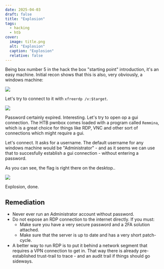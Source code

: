 ```yaml
---
date: 2025-04-03
draft: false
title: "Explosion"
tags:
  - hacking
  - htb
cover:
  image: title.png
  alt: "Explosion"
  caption: "Explosion"
  relative: false
---
```


Being box number 5 in the hack the box "starting point" introduction, it's an easy machine. Initial recon shows that this is also, very obviously, a windows machine:

![](explosion-1.png)

Let's try to connect to it with `xfreerdp /v:$target`.

![](explosion-2.png)

Password certainly expired. Interesting. Let's try to open op a gui connection. 
The HTB pwnbox comes loaded with a program called `Remmina`, which is a great choice for things like RDP, VNC and other sort of connections which might require a gui.

Let's connect. It asks for a username. The default username for any windows machine would be "Administrator" - and as it seems we can use that to succesfully establish a gui connection - without entering a password.

As you can see, the flag is right there on the desktop..

![](explosion-3.png)

Explosion, done.

## Remediation

- Never ever run an Administrator account without password.
- Do not expose an RDP connection to the internet directly. If you must:
  - Make sure you have a very secure password and a 2FA solution attached. 
  - Make sure that the server is up to date and has a very short patch-cycle.
- A better way to run RDP is to put it behind a network segment that requires a VPN connection to get in. That way there is already  pre-established trust-trail to trace - and an audit trail if things should go sideways.